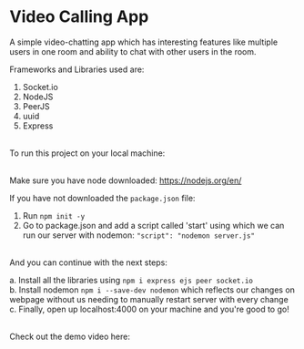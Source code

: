 # Video Calling App

A simple video-chatting app which has interesting features like multiple users in one room and ability to chat with other users in the room. 

Frameworks and Libraries used are:
1. Socket.io
2. NodeJS
3. PeerJS
4. uuid
5. Express
<br />
To run this project on your local machine: <br /> <br />

  Make sure you have node downloaded: https://nodejs.org/en/ <br />

  If you have not downloaded the ```package.json``` file: <br />
  1. Run ```npm init -y``` <br />
  2. Go to package.json and add a script called 'start' using which we can run our server with nodemon: ```"script": "nodemon server.js"``` <br /><br />

  And you can continue with the next steps:<br />

a. Install all the libraries using ```npm i express ejs peer socket.io```<br />
b. Install nodemon ```npm i --save-dev nodemon``` which reflects our changes on webpage without us needing to manually restart server with every change<br />
c. Finally, open up localhost:4000 on your machine and you're good to go! <br /><br />

Check out the demo video here:

